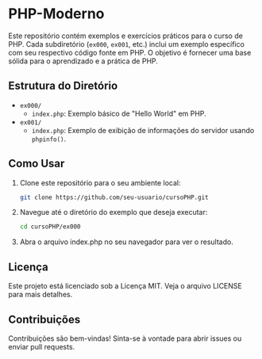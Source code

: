 # PHP-Moderno

Este repositório contém exemplos e exercícios práticos para o curso de PHP. Cada subdiretório (`ex000`, `ex001`, etc.) inclui um exemplo específico com seu respectivo código fonte em PHP. O objetivo é fornecer uma base sólida para o aprendizado e a prática de PHP.

## Estrutura do Diretório

- `ex000/`
  - `index.php`: Exemplo básico de "Hello World" em PHP.
- `ex001/`
  - `index.php`: Exemplo de exibição de informações do servidor usando `phpinfo()`.

## Como Usar

1. Clone este repositório para o seu ambiente local:
    ```sh
   git clone https://github.com/seu-usuario/cursoPHP.git

2. Navegue até o diretório do exemplo que deseja executar:
    ```sh
    cd cursoPHP/ex000

3. Abra o arquivo index.php no seu navegador para ver o resultado.

## Licença
Este projeto está licenciado sob a Licença MIT. Veja o arquivo LICENSE para mais detalhes.

## Contribuições
Contribuições são bem-vindas! Sinta-se à vontade para abrir issues ou enviar pull requests.